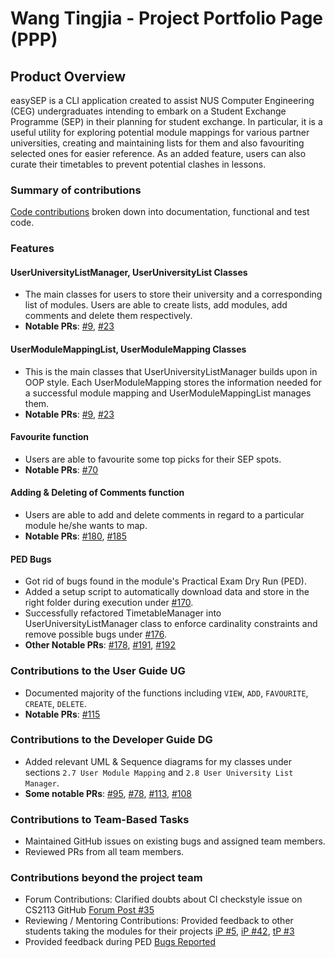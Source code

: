 # Wang Tingjia - Project Portfolio Page (PPP)

## Product Overview
easySEP is a CLI application created to assist NUS Computer Engineering (CEG) undergraduates intending to embark on a Student Exchange Programme (SEP) in their planning for student exchange.
In particular, it is a useful utility for exploring potential module mappings for various partner universities,
creating and maintaining lists for them and also favouriting selected ones for easier reference. As an added feature, users can also curate their timetables to prevent potential clashes in lessons.

### Summary of contributions

[Code contributions](https://nus-cs2113-ay2223s1.github.io/tp-dashboard/?search=wangtingjia&breakdown=true)
broken down into documentation, functional and test code.

### Features

#### UserUniversityListManager, UserUniversityList Classes
* The main classes for users to store their university and a corresponding list of modules. Users are able to create lists, add modules, add comments and delete them respectively.
* **Notable PRs**: [#9](https://github.com/AY2223S1-CS2113-W13-2/tp/pull/9), [#23](https://github.com/AY2223S1-CS2113-W13-2/tp/pull/23)

#### UserModuleMappingList, UserModuleMapping Classes
* This is the main classes that UserUniversityListManager builds upon in OOP style. Each UserModuleMapping stores the information needed for a successful module mapping and UserModuleMappingList manages them.
* **Notable PRs**: [#9](https://github.com/AY2223S1-CS2113-W13-2/tp/pull/9), [#23](https://github.com/AY2223S1-CS2113-W13-2/tp/pull/23)

#### Favourite function
* Users are able to favourite some top picks for their SEP spots.
* **Notable PRs**: [#70](https://github.com/AY2223S1-CS2113-W13-2/tp/pull/70)

#### Adding & Deleting of Comments function
* Users are able to add and delete comments in regard to a particular module he/she wants to map.
* **Notable PRs**: [#180](https://github.com/AY2223S1-CS2113-W13-2/tp/pull/180), [#185](https://github.com/AY2223S1-CS2113-W13-2/tp/pull/185)

#### PED Bugs
* Got rid of bugs found in the module's Practical Exam Dry Run (PED).
* Added a setup script to automatically download data and store in the right folder during execution under [#170](https://github.com/AY2223S1-CS2113-W13-2/tp/pull/170).
* Successfully refactored TimetableManager into UserUniversityListManager class to enforce cardinality constraints and remove possible bugs under [#176](https://github.com/AY2223S1-CS2113-W13-2/tp/pull/176).
* **Other Notable PRs**: [#178](https://github.com/AY2223S1-CS2113-W13-2/tp/pull/178), [#191](https://github.com/AY2223S1-CS2113-W13-2/tp/pull/191), [#192](https://github.com/AY2223S1-CS2113-W13-2/tp/pull/192)

### Contributions to the User Guide UG
* Documented majority of the functions including `VIEW`, `ADD`, `FAVOURITE`, `CREATE`, `DELETE`.
* **Notable PRs**: [#115](https://github.com/AY2223S1-CS2113-W13-2/tp/pull/115)

### Contributions to the Developer Guide DG
* Added relevant UML & Sequence diagrams for my classes under sections `2.7 User Module Mapping` and `2.8 User University List Manager`.
* **Some notable PRs**: [#95](https://github.com/AY2223S1-CS2113-W13-2/tp/pull/95), [#78](https://github.com/AY2223S1-CS2113-W13-2/tp/pull/78), [#113](https://github.com/AY2223S1-CS2113-W13-2/tp/pull/113), [#108](https://github.com/AY2223S1-CS2113-W13-2/tp/pull/108)

### Contributions to Team-Based Tasks
* Maintained GitHub issues on existing bugs and assigned team members.
* Reviewed PRs from all team members.

### Contributions beyond the project team
* Forum Contributions: Clarified doubts about CI checkstyle issue on CS2113 GitHub [Forum Post #35](https://github.com/nus-cs2113-AY2223S1/forum/issues/35)
* Reviewing / Mentoring Contributions: Provided feedback to other students taking the modules for their projects [iP #5](https://github.com/nus-cs2113-AY2223S1/ip/pull/5), [iP #42](https://github.com/nus-cs2113-AY2223S1/ip/pull/42), [tP #3](https://github.com/nus-cs2113-AY2223S1/tp/pull/3)
* Provided feedback during PED [Bugs Reported](https://github.com/wangtingjia/ped/issues)